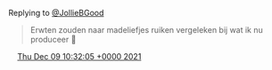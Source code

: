 Replying to [@JollieBGood](https://twitter.com/JollieBGood/status/1468873252827238400)

> Erwten zouden naar madeliefjes ruiken vergeleken bij wat ik nu produceer 🌼

<img src="../../media/tweet.ico" width="12" /> [Thu Dec 09 10:32:05 +0000 2021](https://twitter.com/DromerDenker/status/1468891191001374723)